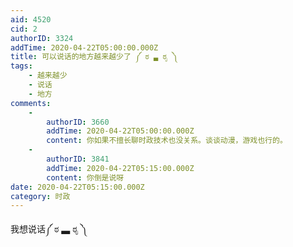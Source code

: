 ```yaml
---
aid: 4520
cid: 2
authorID: 3324
addTime: 2020-04-22T05:00:00.000Z
title: 可以说话的地方越来越少了 ༼ ಠ ▃ ಠೃ ༽
tags:
    - 越来越少
    - 说话
    - 地方
comments:
    -
        authorID: 3660
        addTime: 2020-04-22T05:00:00.000Z
        content: 你如果不擅长聊时政技术也没关系。谈谈动漫，游戏也行的。
    -
        authorID: 3841
        addTime: 2020-04-22T05:15:00.000Z
        content: 你倒是说呀
date: 2020-04-22T05:15:00.000Z
category: 时政
---
```


我想说话༼ ಠ ▃ ಠೃ ༽
